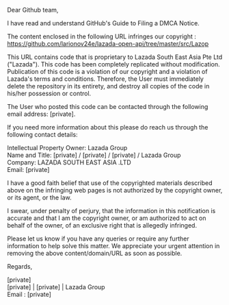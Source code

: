 Dear Github team,

I have read and understand GitHub's Guide to Filing a DMCA Notice.

The content enclosed in the following URL infringes our copyright : https://github.com/larionov24e/lazada-open-api/tree/master/src/Lazop

This URL contains code that is proprietary to Lazada South East Asia Pte Ltd ("Lazada"). This code has been completely replicated without modification. Publication of this code is a violation of our copyright and a violation of Lazada's terms and conditions. Therefore, the User must immediately delete the repository in its entirety, and destroy all copies of the code in his/her possession or control.

The User who posted this code can be contacted through the following email address: [private].  

If you need more information about this please do reach us through the following contact details:  

Intellectual Property Owner: Lazada Group  
Name and Title: [private] / [private] / [private] / Lazada Group  
Company: LAZADA SOUTH EAST ASIA .LTD  
Email: [private]

I have a good faith belief that use of the copyrighted materials described above on the infringing web pages is not authorized by the copyright owner, or its agent, or the law.

I swear, under penalty of perjury, that the information in this notification is accurate and that I am the copyright owner, or am authorized to act on behalf of the owner, of an exclusive right that is allegedly infringed.

Please let us know if you have any queries or require any further information to help solve this matter. We appreciate your urgent attention in removing the above content/domain/URL as soon as possible.

Regards,

[private]  
[private] | [private] | Lazada Group  
Email : [private]
